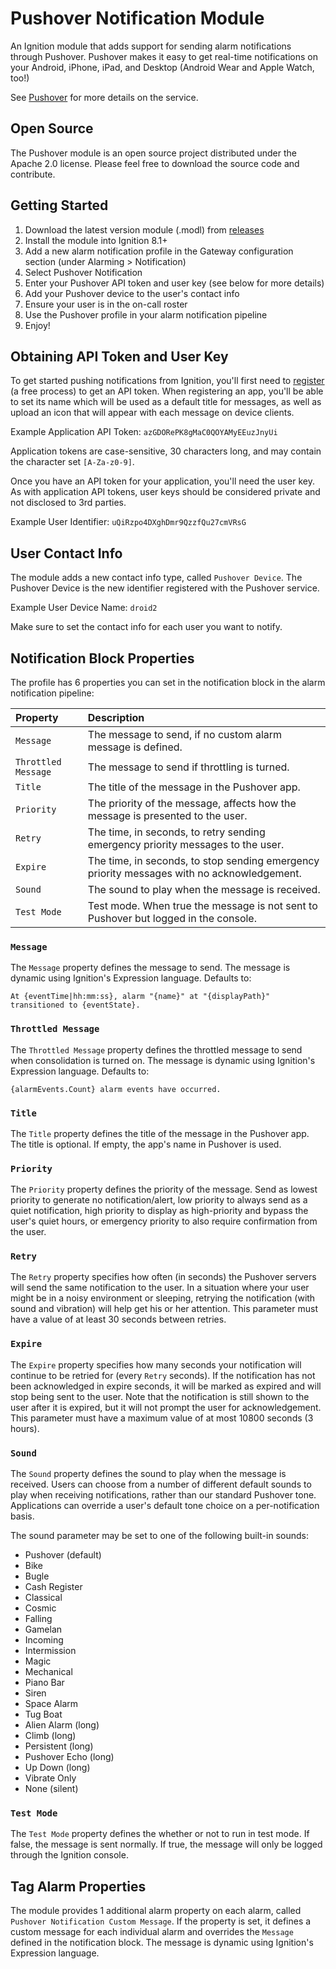 # Pushover Notification Module

An Ignition module that adds support for sending alarm notifications through Pushover. Pushover makes it easy to get real-time notifications on your Android, iPhone, iPad, and Desktop (Android Wear and Apple Watch, too!)

See [Pushover](https://pushover.net/) for more details on the service.

Open Source
---------------

The Pushover module is an open source project distributed under the Apache 2.0 license. Please feel free to download the source code and contribute. 

Getting Started
---------------

1. Download the latest version module (.modl) from [releases](https://github.com/Kyvis-Labs/ignition-pushover-module/releases)
2. Install the module into Ignition 8.1+
3. Add a new alarm notification profile in the Gateway configuration section (under Alarming > Notification)
4. Select Pushover Notification
5. Enter your Pushover API token and user key (see below for more details)
6. Add your Pushover device to the user's contact info
7. Ensure your user is in the on-call roster
8. Use the Pushover profile in your alarm notification pipeline
9. Enjoy!

Obtaining API Token and User Key
---------------

To get started pushing notifications from Ignition, you'll first need to [register](https://pushover.net/apps/build) (a free process) to get an API token. When registering an app, you'll be able to set its name which will be used as a default title for messages, as well as upload an icon that will appear with each message on device clients.

Example Application API Token: ```azGDORePK8gMaC0QOYAMyEEuzJnyUi```

Application tokens are case-sensitive, 30 characters long, and may contain the character set ```[A-Za-z0-9]```.

Once you have an API token for your application, you'll need the user key. As with application API tokens, user keys should be considered private and not disclosed to 3rd parties.
                                                                           
Example User Identifier: ```uQiRzpo4DXghDmr9QzzfQu27cmVRsG```

User Contact Info
---------------

The module adds a new contact info type, called `Pushover Device`. The Pushover Device is the new identifier registered with the Pushover service.

Example User Device Name:  ```droid2```

Make sure to set the contact info for each user you want to notify.

Notification Block Properties
---------------

The profile has 6 properties you can set in the notification block in the alarm notification pipeline:

| Property            | Description                                                                                |
| :-------------------| :------------------------------------------------------------------------------------------|
| `Message`           | The message to send, if no custom alarm message is defined.                                |
| `Throttled Message` | The message to send if throttling is turned.                                               |
| `Title`             | The title of the message in the Pushover app.                                              |
| `Priority`          | The priority of the message, affects how the message is presented to the user.             |
| `Retry`             | The time, in seconds, to retry sending emergency priority messages to the user.            |
| `Expire`            | The time, in seconds, to stop sending emergency priority messages with no acknowledgement. |
| `Sound`             | The sound to play when the message is received.                                            |
| `Test Mode`         | Test mode. When true the message is not sent to Pushover but logged in the console.        |

### `Message`
The `Message` property defines the message to send. The message is dynamic using Ignition's Expression language. Defaults to:

```At {eventTime|hh:mm:ss}, alarm "{name}" at "{displayPath}" transitioned to {eventState}.```

### `Throttled Message`
The `Throttled Message` property defines the throttled message to send when consolidation is turned on. The message is dynamic using Ignition's Expression language. Defaults to:

```{alarmEvents.Count} alarm events have occurred.```

### `Title`
The `Title` property defines the title of the message in the Pushover app. The title is optional. If empty, the app's name in Pushover is used.

### `Priority`
The `Priority` property defines the priority of the message. Send as lowest priority to generate no notification/alert, low priority to always send as a quiet notification, high priority to display as high-priority and bypass the user's quiet hours, or emergency priority to also require confirmation from the user.

### `Retry`
The `Retry` property specifies how often (in seconds) the Pushover servers will send the same notification to the user. In a situation where your user might be in a noisy environment or sleeping, retrying the notification (with sound and vibration) will help get his or her attention. This parameter must have a value of at least 30 seconds between retries. 

### `Expire`
The `Expire` property specifies how many seconds your notification will continue to be retried for (every `Retry` seconds). If the notification has not been acknowledged in expire seconds, it will be marked as expired and will stop being sent to the user. Note that the notification is still shown to the user after it is expired, but it will not prompt the user for acknowledgement. This parameter must have a maximum value of at most 10800 seconds (3 hours).

### `Sound`
The `Sound` property defines the sound to play when the message is received. Users can choose from a number of different default sounds to play when receiving notifications, rather than our standard Pushover tone. Applications can override a user's default tone choice on a per-notification basis.
                                                                             
The sound parameter may be set to one of the following built-in sounds:

- Pushover (default)   
- Bike   
- Bugle   
- Cash Register   
- Classical   
- Cosmic   
- Falling   
- Gamelan   
- Incoming   
- Intermission   
- Magic   
- Mechanical   
- Piano Bar   
- Siren   
- Space Alarm   
- Tug Boat   
- Alien Alarm (long)   
- Climb (long)   
- Persistent (long)   
- Pushover Echo (long)   
- Up Down (long)   
- Vibrate Only
- None (silent)

### `Test Mode`
The `Test Mode` property defines the whether or not to run in test mode. If false, the message is sent normally. If true, the message will only be logged through the Ignition console.

Tag Alarm Properties
---------------

The module provides 1 additional alarm property on each alarm, called `Pushover Notification Custom Message`. If the property is set, it defines a custom message for each individual alarm and overrides the `Message` defined in the notification block. The message is dynamic using Ignition's Expression language.